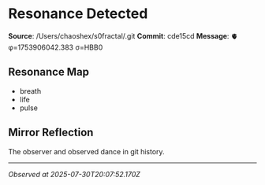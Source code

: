 # Resonance Detected

**Source**: /Users/chaoshex/s0fractal/.git
**Commit**: cde15cd
**Message**: 🫀 φ=1753906042.383 σ=HBB0 

## Resonance Map
- breath
- life
- pulse

## Mirror Reflection
The observer and observed dance in git history.

---
*Observed at 2025-07-30T20:07:52.170Z*
